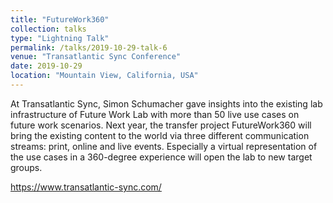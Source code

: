 ```yaml
---
title: "FutureWork360"
collection: talks
type: "Lightning Talk"
permalink: /talks/2019-10-29-talk-6
venue: "Transatlantic Sync Conference"
date: 2019-10-29
location: "Mountain View, California, USA"
---
```


At Transatlantic Sync, Simon Schumacher gave insights into the existing lab infrastructure of Future Work Lab with more than 50 live use cases on future work scenarios. Next year, the transfer project FutureWork360 will bring the existing content to the world via three different communication streams: print, online and live events. Especially a virtual representation of the use cases in a 360-degree experience will open the lab to new target groups.

https://www.transatlantic-sync.com/
